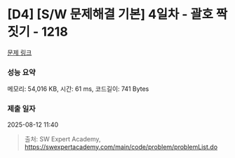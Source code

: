 # [D4] [S/W 문제해결 기본] 4일차 - 괄호 짝짓기 - 1218 

[문제 링크](https://swexpertacademy.com/main/code/problem/problemDetail.do?contestProbId=AV14eWb6AAkCFAYD) 

### 성능 요약

메모리: 54,016 KB, 시간: 61 ms, 코드길이: 741 Bytes

### 제출 일자

2025-08-12 11:40



> 출처: SW Expert Academy, https://swexpertacademy.com/main/code/problem/problemList.do